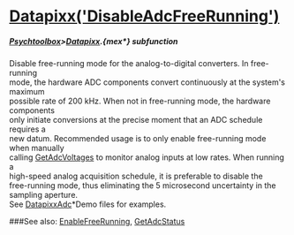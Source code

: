 # [Datapixx('DisableAdcFreeRunning')](Datapixx-DisableAdcFreeRunning) 
##### [Psychtoolbox](Psychtoolbox)>[Datapixx](Datapixx).{mex*} subfunction


Disable free-running mode for the analog-to-digital converters. In free-running  
mode, the hardware ADC components convert continuously at the system's maximum  
possible rate of 200 kHz. When not in free-running mode, the hardware components  
only initiate conversions at the precise moment that an ADC schedule requires a  
new datum. Recommended usage is to only enable free-running mode when manually  
calling [GetAdcVoltages](GetAdcVoltages) to monitor analog inputs at low rates. When running a  
high-speed analog acquisition schedule, it is preferable to disable the  
free-running mode, thus eliminating the 5 microsecond uncertainty in the  
sampling aperture.  
See [DatapixxAdc](DatapixxAdc)\*Demo files for examples.  
  


###See also:
[EnableFreeRunning](Datapixx-EnableFreeRunning), [GetAdcStatus](Datapixx-GetAdcStatus)
